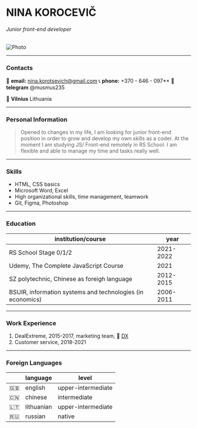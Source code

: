 # NINA KOROCEVIČ

###### Junior front-end developer

![Photo](https://media-exp1.licdn.com/dms/image/C4E03AQEptQClMwJthg/profile-displayphoto-shrink_100_100/0/1663000686445?e=1668643200&v=beta&t=VVHLuPs39JBJxWeOSHdGMC4nkf375k0M-4V8u0jdmd8)



---

### Contacts

📧 **email:** <nina.korotsevich@gmail.com>
📞 **phone:** +370 - 646 - 097\*\*
💬 **telegram** @musmus235

📍 **Vilnius** Lithuania

---

### Personal Information

> Opened to changes in my life, I am looking for junior front-end position in order to grow and develop my own skills as a coder.
> At the moment I am studying JS/ Front-end remotely in RS School.
> I am flexible and able to manage my time and tasks really well.

---

### Skills

- HTML, CSS basics
- Microsoft Word, Excel
- High organizational skills, time management, teamwork
- Git, Figma, Photoshop

---

### Education

| institution/course | year |
| - | - |
| RS School  Stage 0/1/2 | 2021-2022 |
| Udemy, The Complete JavaScript Course | 2021 |
| SZ polytechnic, Chinese as foreigh language | 2012-2015 |
| BSUIR, information systems and technologies (in economics) | 2006-2011 |

---

### Work Experience

1. DealExtreme, 2015-2017, marketing team, 🔗 [DX](www.dx.com)
2. Customer service, 2018-2021

---

### Foreign Languages

| | language | level |
| - | - | - |
| 🇬🇧 | english | upper-intermediate |
| 🇨🇳 | chinese | intermediate |
| 🇱🇹 | lithuanian | upper-intermediate |
| 🇷🇺 | russian | native |
